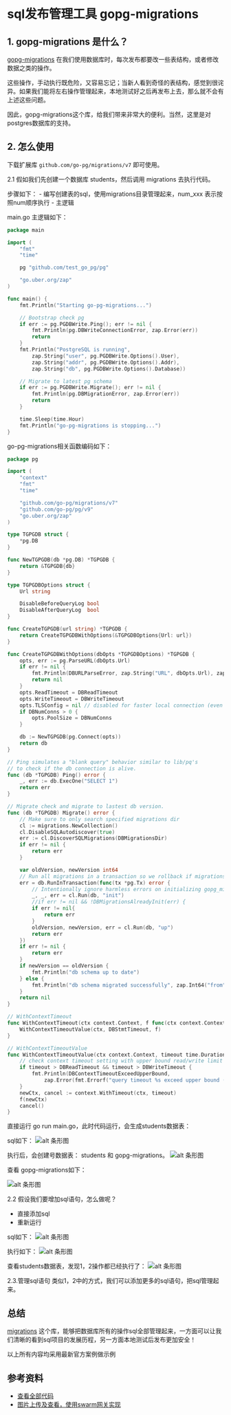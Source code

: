 # sql发布管理工具 gopg-migrations

## 1. gopg-migrations 是什么？
[gopg-migrations](github.com/go-pg/migrations/v7) 在我们使用数据库时，每次发布都要改一些表结构，或者修改数据之类的操作。

这些操作，手动执行既危险，又容易忘记；当新人看到奇怪的表结构，感觉到很诧异。如果我们能将左右操作管理起来，本地测试好之后再发布上去，那么就不会有上述这些问题。

因此，gopg-migrations这个库，给我们带来非常大的便利。当然，这里是对postgres数据库的支持。

## 2. 怎么使用

下载扩展库 `github.com/go-pg/migrations/v7` 即可使用。

2.1 假如我们先创建一个数据库 students，然后调用 migrations 去执行代码。

   步骤如下：
    - 编写创建表的sql，使用migrations目录管理起来，num_xxx 表示按照num顺序执行
    - 主逻辑
   
main.go 主逻辑如下：
```go
package main

import (
	"fmt"
	"time"

	pg "github.com/test_go_pg/pg"

	"go.uber.org/zap"
)

func main() {
	fmt.Println("Starting go-pg-migrations...")

	// Bootstrap check pg
	if err := pg.PGDBWrite.Ping(); err != nil {
		fmt.Println(pg.DBWriteConnectionError, zap.Error(err))
		return
	}
	fmt.Println("PostgreSQL is running",
		zap.String("user", pg.PGDBWrite.Options().User),
		zap.String("addr", pg.PGDBWrite.Options().Addr),
		zap.String("db", pg.PGDBWrite.Options().Database))

	// Migrate to latest pg schema
	if err := pg.PGDBWrite.Migrate(); err != nil {
		fmt.Println(pg.DBMigrationError, zap.Error(err))
		return
	}

	time.Sleep(time.Hour)
	fmt.Println("go-pg-migrations is stopping...")
}

```

go-pg-migrations相关函数编码如下：
```go
package pg

import (
	"context"
	"fmt"
	"time"

	"github.com/go-pg/migrations/v7"
	"github.com/go-pg/pg/v9"
	"go.uber.org/zap"
)

type TGPGDB struct {
	*pg.DB
}

func NewTGPGDB(db *pg.DB) *TGPGDB {
	return &TGPGDB{db}
}

type TGPGDBOptions struct {
	Url string

	DisableBeforeQueryLog bool
	DisableAfterQueryLog  bool
}

func CreateTGPGDB(url string) *TGPGDB {
	return CreateTGPGDBWithOptions(&TGPGDBOptions{Url: url})
}

func CreateTGPGDBWithOptions(dbOpts *TGPGDBOptions) *TGPGDB {
	opts, err := pg.ParseURL(dbOpts.Url)
	if err != nil {
		fmt.Println(DBURLParseError, zap.String("URL", dbOpts.Url), zap.Error(err))
		return nil
	}
	opts.ReadTimeout = DBReadTimeout
	opts.WriteTimeout = DBWriteTimeout
	opts.TLSConfig = nil // disabled for faster local connection (even in production)
	if DBNumConns > 0 {
		opts.PoolSize = DBNumConns
	}

	db := NewTGPGDB(pg.Connect(opts))
	return db
}

// Ping simulates a "blank query" behavior similar to lib/pq's
// to check if the db connection is alive.
func (db *TGPGDB) Ping() error {
	_, err := db.ExecOne("SELECT 1")
	return err
}

// Migrate check and migrate to lastest db version.
func (db *TGPGDB) Migrate() error {
	// Make sure to only search specified migrations dir
	cl := migrations.NewCollection()
	cl.DisableSQLAutodiscover(true)
	err := cl.DiscoverSQLMigrations(DBMigrationsDir)
	if err != nil {
		return err
	}

	var oldVersion, newVersion int64
	// Run all migrations in a transaction so we rollback if migrations fail anywhere
	err = db.RunInTransaction(func(tx *pg.Tx) error {
		// Intentionally ignore harmless errors on initializing gopg_migrations
		_, _, err = cl.Run(db, "init")
		//if err != nil && !DBMigrationsAlreadyInit(err) {
		if err != nil{
			return err
		}
		oldVersion, newVersion, err = cl.Run(db, "up")
		return err
	})
	if err != nil {
		return err
	}
	if newVersion == oldVersion {
		fmt.Println("db schema up to date")
	} else {
		fmt.Println("db schema migrated successfully", zap.Int64("from", oldVersion), zap.Int64("to", newVersion))
	}
	return nil
}

// WithContextTimeout
func WithContextTimeout(ctx context.Context, f func(ctx context.Context)) {
	WithContextTimeoutValue(ctx, DBStmtTimeout, f)
}

// WithContextTimeoutValue
func WithContextTimeoutValue(ctx context.Context, timeout time.Duration, f func(ctx context.Context)) {
	// check context timeout setting with upper bound read/write limit
	if timeout > DBReadTimeout && timeout > DBWriteTimeout {
		fmt.Println(DBContextTimeoutExceedUpperBound,
			zap.Error(fmt.Errorf("query timeout %s exceed upper bound (%s|%s)", timeout, DBReadTimeout, DBWriteTimeout)))
	}
	newCtx, cancel := context.WithTimeout(ctx, timeout)
	f(newCtx)
	cancel()
}

```


直接运行 go run main.go，此时代码运行，会生成students数据表：

sql如下：
![alt 条形图](https://swarm-gateways.net/bzz:/5efd0c8cfe6d016e2d6f9eabd7f316cd24b0676431d7ab1927b7928410502ac6/pg1)

执行后，会创建号数据表： students 和 gopg-migrations。
![alt 条形图](https://swarm-gateways.net/bzz:/2a4fe362549c30441f6e14c6a6a11e8ef18251e7a888a7fef327f493628774cf/pg6)

查看 gopg-migrations如下：

![alt 条形图](https://swarm-gateways.net/bzz:/6a949f9b20c93f85c96d5c171ecab78b707dfa3155b929966115b373e9ea54ba/pg2)



2.2 假设我们要增加sql语句，怎么做呢？

   - 直接添加sql
   - 重新运行
   
sql如下：
![alt 条形图](https://swarm-gateways.net/bzz:/7bd44d2815dd5bc1e441eb7b0e0f3b432a5c04a1ea16d08ba6cd149ddfac1387/pg3)

执行如下：
![alt 条形图](https://swarm-gateways.net/bzz:/1adb334502417b1aaf0738c2b87470cc1d1c826849f690e458d3a78e6c191dc1/pg4)

查看students数据表，发现1，2操作都已经执行了：
![alt 条形图](https://swarm-gateways.net/bzz:/2fc05d4665f240a051500c1ec55d62b37174f355046a9a42d7005e345ab7080e/pg5)

2.3.管理sql语句
类似1，2中的方式，我们可以添加更多的sql语句，把sql管理起来。



## 总结

[migrations](github.com/go-pg/migrations/v7) 这个库，能够把数据库所有的操作sql全部管理起来，一方面可以让我们清晰的看到sql项目的发展历程，另一方面本地测试后发布更加安全！


以上所有内容均采用最新官方案例做示例
## 参考资料

- [查看全部代码](https://github.com/turingczz/test_go_pg)
- [图片上传及查看，使用swarm网关实现](https://swarm-gateways.net/)